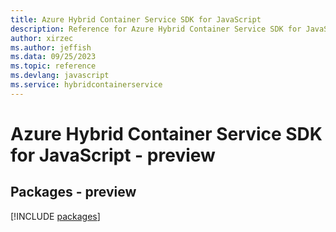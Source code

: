 ```yaml
---
title: Azure Hybrid Container Service SDK for JavaScript
description: Reference for Azure Hybrid Container Service SDK for JavaScript
author: xirzec
ms.author: jeffish
ms.data: 09/25/2023
ms.topic: reference
ms.devlang: javascript
ms.service: hybridcontainerservice
---
```

# Azure Hybrid Container Service SDK for JavaScript - preview
## Packages - preview
[!INCLUDE [packages](hybrid-container-service-index.md)]